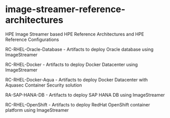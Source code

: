 # image-streamer-reference-architectures
HPE Image Streamer based HPE Reference Architectures and HPE Reference Configurations

RC-RHEL-Oracle-Database - Artifacts to deploy Oracle database using ImageStreamer

RC-RHEL-Docker - Artifacts to deploy Docker Datacenter using ImageStreamer

RC-RHEL-Docker-Aqua - Artifacts to deploy Docker Datacenter with Aquasec Container Security solution

RA-SAP-HANA-DB - Artifacts to deploy SAP HANA DB using ImageStreamer

RC-RHEL-OpenShift - Artifacts to deploy RedHat OpenShift container platform using ImageStreamer

